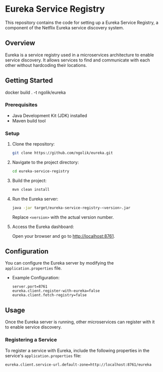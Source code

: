 # Eureka Service Registry

This repository contains the code for setting up a Eureka Service Registry, a component of the Netflix Eureka service discovery system.

## Overview

Eureka is a service registry used in a microservices architecture to enable service discovery. It allows services to find and communicate with each other without hardcoding their locations.

## Getting Started


docker build . -t ngolik/eureka

### Prerequisites

- Java Development Kit (JDK) installed
- Maven build tool

### Setup

1. Clone the repository:

    ```bash
    git clone https://github.com/ngolik/eureka.git
    ```

2. Navigate to the project directory:

    ```bash
    cd eureka-service-registry
    ```

3. Build the project:

    ```bash
    mvn clean install
    ```

4. Run the Eureka server:

    ```bash
    java -jar target/eureka-service-registry-<version>.jar
    ```

   Replace `<version>` with the actual version number.

5. Access the Eureka dashboard:

   Open your browser and go to [http://localhost:8761](http://localhost:8761).

## Configuration

You can configure the Eureka server by modifying the `application.properties` file.

- Example Configuration:

    ```properties
    server.port=8761
    eureka.client.register-with-eureka=false
    eureka.client.fetch-registry=false
    ```

## Usage

Once the Eureka server is running, other microservices can register with it to enable service discovery.

### Registering a Service

To register a service with Eureka, include the following properties in the service's `application.properties` file:

```properties
eureka.client.service-url.default-zone=http://localhost:8761/eureka
